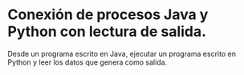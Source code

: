 <h1> Conexión de procesos Java y Python con lectura de salida.</h1>

Desde un programa escrito en Java, ejecutar un programa escrito en Python y leer los datos que genera como salida.